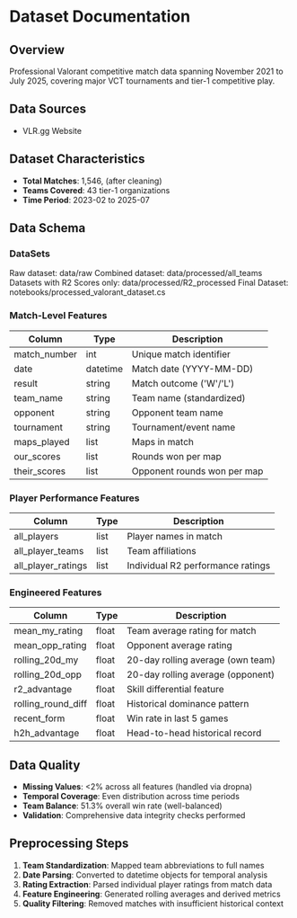 # Dataset Documentation

## Overview
Professional Valorant competitive match data spanning November 2021 to July 2025, covering major VCT tournaments and tier-1 competitive play.

## Data Sources
- VLR.gg Website

## Dataset Characteristics
- **Total Matches**: 1,546, (after cleaning)
- **Teams Covered**: 43 tier-1 organizations
- **Time Period**: 2023-02 to 2025-07

## Data Schema

### DataSets
Raw dataset: data/raw
Combined dataset: data/processed/all_teams
Datasets with R2 Scores only: data/processed/R2_processed
Final Dataset: notebooks/processed_valorant_dataset.cs

### Match-Level Features
| Column | Type | Description |
|--------|------|-------------|
| match_number | int | Unique match identifier |
| date | datetime | Match date (YYYY-MM-DD) |
| result | string | Match outcome ('W'/'L') |
| team_name | string | Team name (standardized) |
| opponent | string | Opponent team name |
| tournament | string | Tournament/event name |
| maps_played | list | Maps in match |
| our_scores | list | Rounds won per map |
| their_scores | list | Opponent rounds won per map |

### Player Performance Features  
| Column | Type | Description |
|--------|------|-------------|
| all_players | list | Player names in match |
| all_player_teams | list | Team affiliations |
| all_player_ratings | list | Individual R2 performance ratings |

### Engineered Features
| Column | Type | Description |
|--------|------|-------------|
| mean_my_rating | float | Team average rating for match |
| mean_opp_rating | float | Opponent average rating |
| rolling_20d_my | float | 20-day rolling average (own team) |  (large variety, ranging 15d-200d)
| rolling_20d_opp | float | 20-day rolling average (opponent) | (large variety, raniging 15d-200d)
| r2_advantage | float | Skill differential feature |
| rolling_round_diff | float | Historical dominance pattern |
| recent_form | float | Win rate in last 5 games |
| h2h_advantage | float | Head-to-head historical record |

## Data Quality
- **Missing Values**: <2% across all features (handled via dropna)
- **Temporal Coverage**: Even distribution across time periods
- **Team Balance**: 51.3% overall win rate (well-balanced)
- **Validation**: Comprehensive data integrity checks performed

## Preprocessing Steps
1. **Team Standardization**: Mapped team abbreviations to full names
2. **Date Parsing**: Converted to datetime objects for temporal analysis  
3. **Rating Extraction**: Parsed individual player ratings from match data
4. **Feature Engineering**: Generated rolling averages and derived metrics
5. **Quality Filtering**: Removed matches with insufficient historical context